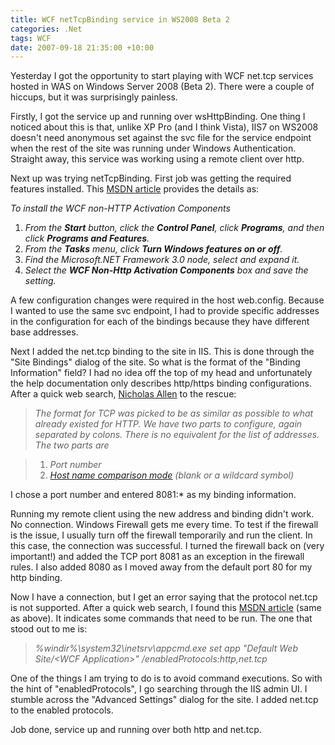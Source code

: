 ```yaml
---
title: WCF netTcpBinding service in WS2008 Beta 2
categories: .Net
tags: WCF
date: 2007-09-18 21:35:00 +10:00
---
```


Yesterday I got the opportunity to start playing with WCF net.tcp services hosted in WAS on Windows Server 2008 (Beta 2). There were a couple of hiccups, but it was surprisingly painless.

Firstly, I got the service up and running over wsHttpBinding. One thing I noticed about this is that, unlike XP Pro (and I think Vista), IIS7 on WS2008 doesn't need anonymous set against the svc file for the service endpoint when the rest of the site was running under Windows Authentication. Straight away, this service was working using a remote client over http.

Next up was trying netTcpBinding. First job was getting the required features installed. This [MSDN article][0] provides the details as:

<!--more-->

_To install the WCF non-HTTP Activation Components_

1. _From the **Start** button, click the **Control Panel**, click **Programs**, and then click **Programs and Features**._
1. _From the **Tasks** menu, click **Turn Windows features on or off**._
1. _Find the Microsoft.NET Framework 3.0 node, select and expand it._
1. _Select the **WCF Non-Http Activation Components** box and save the setting._

A few configuration changes were required in the host web.config. Because I wanted to use the same svc endpoint, I had to provide specific addresses in the configuration for each of the bindings because they have different base addresses.

Next I added the net.tcp binding to the site in IIS. This is done through the "Site Bindings" dialog of the site. So what is the format of the "Binding Information" field? I had no idea off the top of my head and unfortunately the help documentation only describes http/https binding configurations. After a quick web search, [Nicholas Allen][1] to the rescue:

> _The format for TCP was picked to be as similar as possible to what already existed for HTTP. We have two parts to configure, again separated by colons. There is no equivalent for the list of addresses. The two parts are_

> 1. _Port number_
> 1. _[Host name comparison mode][2] (blank or a wildcard symbol)_

I chose a port number and entered 8081:* as my binding information.

Running my remote client using the new address and binding didn't work. No connection. Windows Firewall gets me every time. To test if the firewall is the issue, I usually turn off the firewall temporarily and run the client. In this case, the connection was successful. I turned the firewall back on (very important!) and added the TCP port 8081 as an exception in the firewall rules. I also added 8080 as I moved away from the default port 80 for my http binding.

Now I have a connection, but I get an error saying that the protocol net.tcp is not supported. After a quick web search, I found this [MSDN article][3] (same as above). It indicates some commands that need to be run. The one that stood out to me is:

> _%windir%\system32\inetsrv\appcmd.exe set app "Default Web Site/&lt;WCF Application&gt;" /enabledProtocols:http,net.tcp_

One of the things I am trying to do is to avoid command executions. So with the hint of "enabledProtocols", I go searching through the IIS admin UI. I stumble across the "Advanced Settings" dialog for the site. I added net.tcp to the enabled protocols.

Job done, service up and running over both http and net.tcp.

[0]: http://msdn2.microsoft.com/en-us/library/ms731053.aspx
[1]: http://blogs.msdn.com/drnick/archive/2006/11/29/format-for-configuring-http-and-tcp-activation.aspx
[2]: http://blogs.msdn.com/drnick/archive/2006/10/19/how-hostnamecomparisonmode-works.aspx
[3]: http://msdn2.microsoft.com/en-us/library/ms731053.aspx